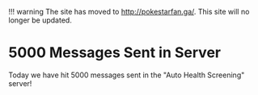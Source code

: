 !!! warning
    The site has moved to http://pokestarfan.ga/. This site will no longer be updated.

# 5000 Messages Sent in Server

Today we have hit 5000 messages sent in the "Auto Health Screening" server!
